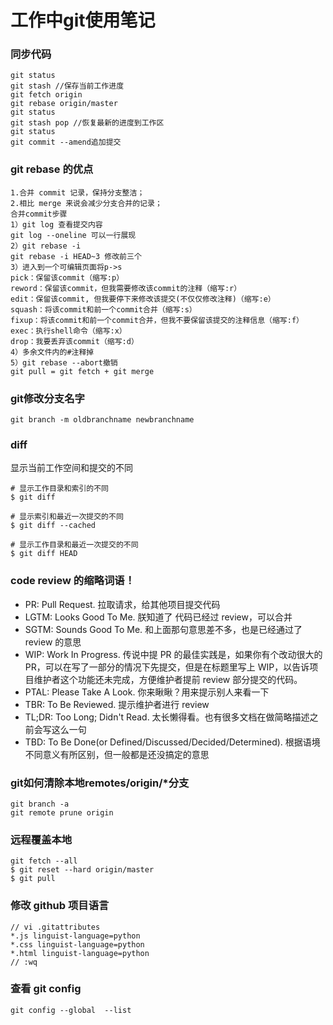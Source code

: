 # 工作中git使用笔记

### 同步代码
``````
git status
git stash //保存当前工作进度
git fetch origin
git rebase origin/master
git status
git stash pop //恢复最新的进度到工作区
git status
git commit --amend追加提交
``````
### git rebase 的优点   
`````
1.合并 commit 记录，保持分支整洁；     
2.相比 merge 来说会减少分支合并的记录；     
合并commit步骤    
1）git log 查看提交内容       
git log --oneline 可以一行展现    
2）git rebase -i    
git rebase -i HEAD~3 修改前三个   
3）进入到一个可编辑页面将p->s    
pick：保留该commit（缩写:p）    
reword：保留该commit，但我需要修改该commit的注释（缩写:r）   
edit：保留该commit, 但我要停下来修改该提交(不仅仅修改注释)（缩写:e）   
squash：将该commit和前一个commit合并（缩写:s）   
fixup：将该commit和前一个commit合并，但我不要保留该提交的注释信息（缩写:f）    
exec：执行shell命令（缩写:x）     
drop：我要丢弃该commit（缩写:d）    
4）多余文件内的#注释掉     
5）git rebase --abort撤销   
git pull = git fetch + git merge 
```````

    

### git修改分支名字 
``````
git branch -m oldbranchname newbranchname    
``````

### diff
显示当前工作空间和提交的不同
``````
# 显示工作目录和索引的不同
$ git diff

# 显示索引和最近一次提交的不同
$ git diff --cached

# 显示工作目录和最近一次提交的不同
$ git diff HEAD
``````

### code review 的缩略词语！  
* PR: Pull Request. 拉取请求，给其他项目提交代码   
* LGTM: Looks Good To Me. 朕知道了 代码已经过 review，可以合并   
* SGTM: Sounds Good To Me. 和上面那句意思差不多，也是已经通过了 review 的意思    
* WIP: Work In Progress. 传说中提 PR 的最佳实践是，如果你有个改动很大的 PR，可以在写了一部分的情况下先提交，但是在标题里写上 WIP，以告诉项目维护者这个功能还未完成，方便维护者提前 review 部分提交的代码。   
* PTAL: Please Take A Look. 你来瞅瞅？用来提示别人来看一下   
* TBR: To Be Reviewed. 提示维护者进行 review   
* TL;DR: Too Long; Didn't Read. 太长懒得看。也有很多文档在做简略描述之前会写这么一句   
* TBD: To Be Done(or Defined/Discussed/Decided/Determined). 根据语境不同意义有所区别，但一般都是还没搞定的意思   

### git如何清除本地remotes/origin/*分支
``````
git branch -a
git remote prune origin
``````

### 远程覆盖本地
```````
git fetch --all
$ git reset --hard origin/master 
$ git pull
```````
### 修改 github 项目语言
```
// vi .gitattributes
*.js linguist-language=python
*.css linguist-language=python
*.html linguist-language=python
// :wq
```
### 查看 git config
```````
git config --global  --list
```````




